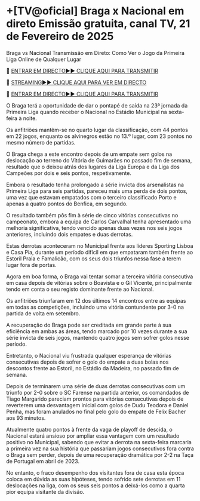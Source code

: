 # +[TV@oficial] Braga x Nacional em direto Emissão gratuita, canal TV, 21 de Fevereiro de 2025
Braga vs Nacional Transmissão em Direto: Como Ver o Jogo da Primeira Liga Online de Qualquer Lugar

🔴 [ENTRAR EM DIRECTO►► CLIQUE AQUI PARA TRANSMITIR](https://jpn-srt.blogspot.com/2025/02/soccer.html)

🔴 [STREAMING►► CLIQUE AQUI PARA VER EM DIRECTO](https://jpn-srt.blogspot.com/2025/02/soccer.html)

🔴 [ENTRAR EM DIRECTO►► CLIQUE AQUI PARA TRANSMITIR](https://jpn-srt.blogspot.com/2025/02/soccer.html)

O Braga terá a oportunidade de dar o pontapé de saída na 23ª jornada da Primeira Liga quando receber o Nacional no Estádio Municipal na sexta-feira à noite.

Os anfitriões mantêm-se no quarto lugar da classificação, com 44 pontos em 22 jogos, enquanto os alvinegros estão no 13.º lugar, com 23 pontos no mesmo número de partidas.

O Braga chega a este encontro depois de um empate sem golos na deslocação ao terreno do Vitória de Guimarães no passado fim de semana, resultado que o deixou atrás dos lugares da Liga Europa e da Liga dos Campeões por dois e seis pontos, respetivamente.

Embora o resultado tenha prolongado a série invicta dos arsenalistas na Primeira Liga para seis partidas, pareceu mais uma perda de dois pontos, uma vez que estavam empatados com o terceiro classificado Porto e apenas a quatro pontos do Benfica, em segundo.

O resultado também pôs fim à série de cinco vitórias consecutivas no campeonato, embora a equipa de Carlos Carvalhal tenha apresentado uma melhoria significativa, tendo vencido apenas duas vezes nos seis jogos anteriores, incluindo dois empates e duas derrotas.

Estas derrotas aconteceram no Municipal frente aos líderes Sporting Lisboa e Casa Pia, durante um período difícil em que empataram também frente ao Estoril Praia e Famalicão, com os seus dois triunfos nessa fase a terem lugar fora de portas.

Agora em boa forma, o Braga vai tentar somar a terceira vitória consecutiva em casa depois de vitórias sobre o Boavista e o Gil Vicente, principalmente tendo em conta o seu registo dominante frente ao Nacional.

Os anfitriões triunfaram em 12 dos últimos 14 encontros entre as equipas em todas as competições, incluindo uma vitória contundente por 3-0 na partida de volta em setembro.

A recuperação do Braga pode ser creditada em grande parte à sua eficiência em ambas as áreas, tendo marcado por 10 vezes durante a sua série invicta de seis jogos, mantendo quatro jogos sem sofrer golos nesse período.

Entretanto, o Nacional viu frustrada qualquer esperança de vitórias consecutivas depois de sofrer o golo do empate a duas bolas nos descontos frente ao Estoril, no Estádio da Madeira, no passado fim de semana.

Depois de terminarem uma série de duas derrotas consecutivas com um triunfo por 2-0 sobre o SC Farense na partida anterior, os comandados de Tiago Margarido pareciam prontos para vitórias consecutivas depois de reverterem uma desvantagem inicial com golos de Dudu Teodora e Daniel Penha, mas foram anulados no final pelo golo do empate de Felix Bacher aos 93 minutos.

Atualmente quatro pontos à frente da vaga de playoff de descida, o Nacional estará ansioso por ampliar essa vantagem com um resultado positivo no Municipal, sabendo que evitar a derrota na sexta-feira marcaria a primeira vez na sua história que passariam jogos consecutivos fora contra o Braga sem perder, depois de uma recuperação dramática por 2-2 na Taça de Portugal em abril de 2023.

No entanto, o fraco desempenho dos visitantes fora de casa esta época coloca em dúvida as suas hipóteses, tendo sofrido sete derrotas em 11 deslocações na liga, com os seus seis pontos a deixá-los como a quarta pior equipa visitante da divisão.
